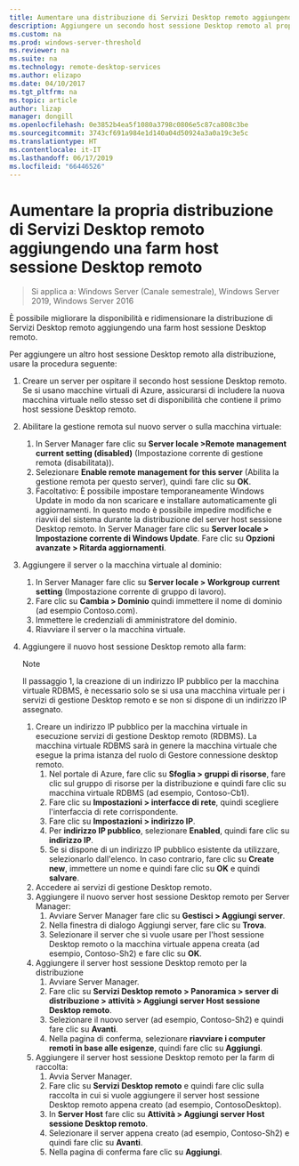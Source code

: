```yaml
---
title: Aumentare una distribuzione di Servizi Desktop remoto aggiungendo una farm host sessione Desktop remoto
description: Aggiungere un secondo host sessione Desktop remoto al proprio ambiente di Servizi Desktop remoto.
ms.custom: na
ms.prod: windows-server-threshold
ms.reviewer: na
ms.suite: na
ms.technology: remote-desktop-services
ms.author: elizapo
ms.date: 04/10/2017
ms.tgt_pltfrm: na
ms.topic: article
author: lizap
manager: dongill
ms.openlocfilehash: 0e3852b4ea5f1080a3798c0806e5c87ca808c3be
ms.sourcegitcommit: 3743cf691a984e1d140a04d50924a3a0a19c3e5c
ms.translationtype: HT
ms.contentlocale: it-IT
ms.lasthandoff: 06/17/2019
ms.locfileid: "66446526"
---
```

# <a name="scale-out-your-remote-desktop-services-deployment-by-adding-an-rd-session-host-farm"></a>Aumentare la propria distribuzione di Servizi Desktop remoto aggiungendo una farm host sessione Desktop remoto

>Si applica a: Windows Server (Canale semestrale), Windows Server 2019, Windows Server 2016

È possibile migliorare la disponibilità e ridimensionare la distribuzione di Servizi Desktop remoto aggiungendo una farm host sessione Desktop remoto.   
  
 
Per aggiungere un altro host sessione Desktop remoto alla distribuzione, usare la procedura seguente:  
  
1. Creare un server per ospitare il secondo host sessione Desktop remoto. Se si usano macchine virtuali di Azure, assicurarsi di includere la nuova macchina virtuale nello stesso set di disponibilità che contiene il primo host sessione Desktop remoto.
2. Abilitare la gestione remota sul nuovo server o sulla macchina virtuale:
   1. In Server Manager fare clic su **Server locale >Remote management current setting (disabled)** (Impostazione corrente di gestione remota (disabilitata)). 
   2. Selezionare **Enable remote management for this server** (Abilita la gestione remota per questo server), quindi fare clic su **OK**. 
   3. Facoltativo: È possibile impostare temporaneamente Windows Update in modo da non scaricare e installare automaticamente gli aggiornamenti. In questo modo è possibile impedire modifiche e riavvii del sistema durante la distribuzione del server host sessione Desktop remoto. In Server Manager fare clic su **Server locale > Impostazione corrente di Windows Update**. Fare clic su **Opzioni avanzate > Ritarda aggiornamenti**. 
3. Aggiungere il server o la macchina virtuale al dominio:
   1. In Server Manager fare clic su **Server locale > Workgroup current setting** (Impostazione corrente di gruppo di lavoro). 
   2. Fare clic su **Cambia > Dominio** quindi immettere il nome di dominio (ad esempio Contoso.com). 
   3. Immettere le credenziali di amministratore del dominio. 
   4. Riavviare il server o la macchina virtuale.
4. Aggiungere il nuovo host sessione Desktop remoto alla farm:
   >[!NOTE] 
   > Il passaggio 1, la creazione di un indirizzo IP pubblico per la macchina virtuale RDBMS, è necessario solo se si usa una macchina virtuale per i servizi di gestione Desktop remoto e se non si dispone di un indirizzo IP assegnato.
   
   1. Creare un indirizzo IP pubblico per la macchina virtuale in esecuzione servizi di gestione Desktop remoto (RDBMS). La macchina virtuale RDBMS sarà in genere la macchina virtuale che esegue la prima istanza del ruolo di Gestore connessione desktop remoto.  
       1. Nel portale di Azure, fare clic su **Sfoglia > gruppi di risorse**, fare clic sul gruppo di risorse per la distribuzione e quindi fare clic su macchina virtuale RDBMS (ad esempio, Contoso-Cb1).  
       2. Fare clic su **Impostazioni > interfacce di rete**, quindi scegliere l'interfaccia di rete corrispondente.   
       3. Fare clic su **Impostazioni > indirizzo IP**.
       4. Per **indirizzo IP pubblico**, selezionare **Enabled**, quindi fare clic su **indirizzo IP**.   
       5. Se si dispone di un indirizzo IP pubblico esistente da utilizzare, selezionarlo dall'elenco. In caso contrario, fare clic su **Create new**, immettere un nome e quindi fare clic su **OK** e quindi **salvare**.   
   2. Accedere ai servizi di gestione Desktop remoto.
   3. Aggiungere il nuovo server host sessione Desktop remoto per Server Manager:   
       1. Avviare Server Manager fare clic su **Gestisci > Aggiungi server**.   
       2. Nella finestra di dialogo Aggiungi server, fare clic su **Trova**.   
       3. Selezionare il server che si vuole usare per l'host sessione Desktop remoto o la macchina virtuale appena creata (ad esempio, Contoso-Sh2) e fare clic su **OK**.
   4. Aggiungere il server host sessione Desktop remoto per la distribuzione
       1. Avviare Server Manager.  
       2. Fare clic su **Servizi Desktop remoto > Panoramica > server di distribuzione > attività > Aggiungi server Host sessione Desktop remoto**.   
       3. Selezionare il nuovo server (ad esempio, Contoso-Sh2) e quindi fare clic su **Avanti**.  
       4. Nella pagina di conferma, selezionare **riavviare i computer remoti in base alle esigenze**, quindi fare clic su **Aggiungi**.   
   5. Aggiungere il server host sessione Desktop remoto per la farm di raccolta:
       1. Avvia Server Manager.   
       2. Fare clic su **Servizi Desktop remoto** e quindi fare clic sulla raccolta in cui si vuole aggiungere il server host sessione Desktop remoto appena creato (ad esempio, ContosoDesktop).   
       3. In **Server Host** fare clic su **Attività > Aggiungi server Host sessione Desktop remoto**.   
       4. Selezionare il server appena creato (ad esempio, Contoso-Sh2) e quindi fare clic su **Avanti**.   
       5. Nella pagina di conferma fare clic su **Aggiungi**.   

